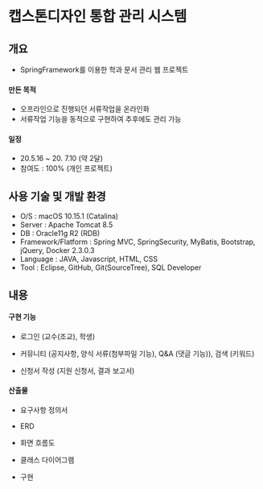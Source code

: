 # 캡스톤디자인 통합 관리 시스템
## 개요
- SpringFramework를 이용한 학과 문서 관리 웹 프로젝트
#### 만든 목적
- 오프라인으로 진행되던 서류작업을 온라인화
- 서류작업 기능을 동적으로 구현하여 추후에도 관리 가능
#### 일정
- 20.5.16 ~ 20. 7.10 (약 2달)
- 참여도 : 100% (개인 프로젝트)

## 사용 기술 및 개발 환경
- O/S : macOS 10.15.1 (Catalina)
- Server : Apache Tomcat 8.5
- DB : Oracle11g R2 (RDB)
- Framework/Flatform : Spring MVC, SpringSecurity, MyBatis, Bootstrap, jQuery, Docker 2.3.0.3
- Language : JAVA, Javascript, HTML, CSS
- Tool : Eclipse, GitHub, Git(SourceTree), SQL Developer

## 내용
#### 구현 기능
- 로그인 (교수(조교), 학생)

- 커뮤니티 (공지사항, 양식 서류(첨부파일 기능), Q&A (댓글 기능)), 검색 (키워드)

- 신청서 작성 (지원 신청서, 결과 보고서)
    
#### 산출물
- 요구사항 정의서

- ERD

- 화면 흐름도

- 클래스 다이어그램

- 구현

